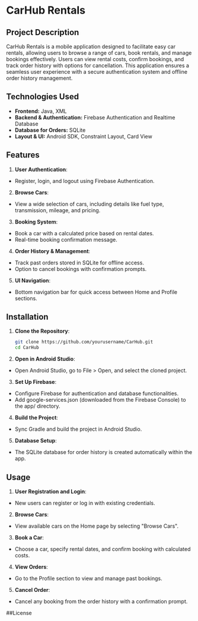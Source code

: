 # CarHub Rentals
## Project Description
CarHub Rentals is a mobile application designed to facilitate easy car rentals, allowing users to browse a range of cars, book rentals, and manage bookings effectively. Users can view rental costs, confirm bookings, and track order history with options for cancellation. This application ensures a seamless user experience with a secure authentication system and offline order history management.

## Technologies Used
- **Frontend:** Java, XML
- **Backend & Authentication:** Firebase Authentication and Realtime Database
- **Database for Orders:** SQLite
- **Layout & UI:** Android SDK, Constraint Layout, Card View

## Features
1. **User Authentication**:
- Register, login, and logout using Firebase Authentication.
2. **Browse Cars**:
- View a wide selection of cars, including details like fuel type, transmission, mileage, and pricing.
3. **Booking System**:
- Book a car with a calculated price based on rental dates.
- Real-time booking confirmation message.
4. **Order History & Management**:
- Track past orders stored in SQLite for offline access.
- Option to cancel bookings with confirmation prompts.
5. **UI Navigation**:
- Bottom navigation bar for quick access between Home and Profile sections.
  
## Installation
1. **Clone the Repository**:
   ```bash
   git clone https://github.com/yourusername/CarHub.git
   cd CarHub
2. **Open in Android Studio**:
- Open Android Studio, go to File > Open, and select the cloned project.
3. **Set Up Firebase**:
- Configure Firebase for authentication and database functionalities.
- Add google-services.json (downloaded from the Firebase Console) to the app/ directory.
4. **Build the Project**:
- Sync Gradle and build the project in Android Studio.
5. **Database Setup**:
- The SQLite database for order history is created automatically within the app.

## Usage
1. **User Registration and Login**:
- New users can register or log in with existing credentials.
2. **Browse Cars**:
- View available cars on the Home page by selecting "Browse Cars".
3. **Book a Car**:
- Choose a car, specify rental dates, and confirm booking with calculated costs.
4. **View Orders**:
- Go to the Profile section to view and manage past bookings.
5. **Cancel Order**:
- Cancel any booking from the order history with a confirmation prompt.

##License
